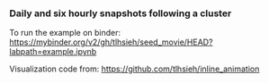 ### Daily and six hourly snapshots following a cluster

To run the example on binder: https://mybinder.org/v2/gh/tlhsieh/seed_movie/HEAD?labpath=example.ipynb

Visualization code from: https://github.com/tlhsieh/inline_animation

